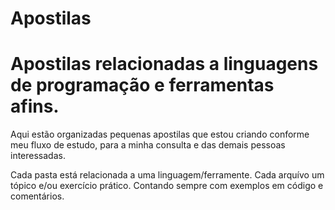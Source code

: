 # Apostilas
Apostilas relacionadas a linguagens de programação e ferramentas afins.
=======================================================================


Aqui estão organizadas  pequenas apostilas que estou criando conforme meu fluxo de estudo, para a minha consulta e das demais pessoas interessadas.


Cada pasta está relacionada a uma linguagem/ferramente. Cada arquívo um tópico e/ou exercício prático. Contando sempre com exemplos em código e comentários.
